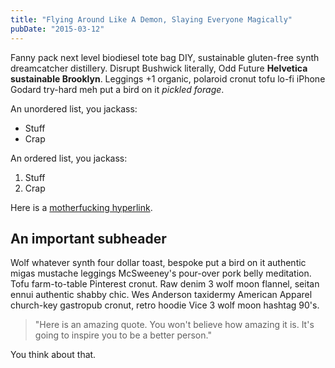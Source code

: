 ```yaml
---
title: "Flying Around Like A Demon, Slaying Everyone Magically"
pubDate: "2015-03-12"
---
```

<p>Fanny pack next level biodiesel tote bag DIY, sustainable gluten-free synth dreamcatcher distillery. Disrupt Bushwick literally, Odd Future <strong>Helvetica sustainable Brooklyn</strong>. Leggings +1 organic, polaroid cronut tofu lo-fi iPhone Godard try-hard meh put a bird on it <em>pickled forage</em>.</p>
<p>An unordered list, you jackass:</p>
<ul>
  <li>Stuff</li>
  <li>Crap</li>
</ul>
<p>An ordered list, you jackass:</p>
<ol>
  <li>Stuff</li>
  <li>Crap</li>
</ol>
<p>Here is a <a href="#">motherfucking hyperlink</a>.</p>
<h2>An important subheader</h2>
<p>Wolf whatever synth four dollar toast, bespoke put a bird on it authentic migas mustache leggings McSweeney's pour-over pork belly meditation. Tofu farm-to-table Pinterest cronut. Raw denim 3 wolf moon flannel, seitan ennui authentic shabby chic. Wes Anderson taxidermy American Apparel church-key gastropub cronut, retro hoodie Vice 3 wolf moon hashtag 90's.</p>
<blockquote>"Here is an amazing quote. You won't believe how amazing it is. It's going to inspire you to be a better person."
</blockquote>
<p>You think about that.</p>
